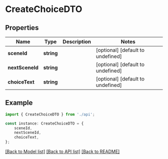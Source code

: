 # CreateChoiceDTO


## Properties

Name | Type | Description | Notes
------------ | ------------- | ------------- | -------------
**sceneId** | **string** |  | [optional] [default to undefined]
**nextSceneId** | **string** |  | [optional] [default to undefined]
**choiceText** | **string** |  | [optional] [default to undefined]

## Example

```typescript
import { CreateChoiceDTO } from './api';

const instance: CreateChoiceDTO = {
    sceneId,
    nextSceneId,
    choiceText,
};
```

[[Back to Model list]](../README.md#documentation-for-models) [[Back to API list]](../README.md#documentation-for-api-endpoints) [[Back to README]](../README.md)
